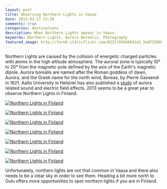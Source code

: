 ```yaml
---
layout: post
title: Observing Northern Lights in Vaasa
date: 2013-03-17 23:28
comments: true
categories: destinations
description: When Northern Lights appear in Vaasa
keywords: Northern Lights, Aurora Borealis, Photography
featured_image: http://farm9.staticflickr.com/8237/8566804142_5e07258bbc_c.jpg
---
```

Northern Lights are caused by the collision of energetic charged particles with atoms in the high altitude atmosphere. The auroral zone is typically 10&#176; to 20&#176; from the magnetic pole defined by the axis of the Earth's magnetic dipole. Aurora borealis are named after the Roman goddess of dawn, Aurora, and the Greek name for the north wind, Boreas, by Pierre Gassendi in 1621. Aalto University in Helsinki has also published a [study][1] of aurora related sound and electric field effects. 2013 seems to be a great year to observe Northern Lights in Finland.

[![Northern Lights in Finland][image-1]][2]
<!--more-->

[![Northern Lights in Finland][image-2]][3]

[![Northern Lights in Finland][image-3]][4]

[![Northern Lights in Finland][image-4]][5]

[![Northern Lights in Finland][image-5]][6]

[![Northern Lights in Finland][image-6]][7]

[![Northern Lights in Finland][image-7]][8]

Unfortunately, northern lights are not that common in Vaasa and there also needs to be a clear sky in order to see them. Heading a bit more north to Oulu offers more opportunities to spot northern lights if you are in Finland.

[1]:	https://aaltodoc.aalto.fi/handle/123456789/979
[2]:	http://www.flickr.com/photos/90204224@N07/8566804142/
[3]:	http://www.flickr.com/photos/90204224@N07/8565707339/
[4]:	http://www.flickr.com/photos/90204224@N07/8565706939/
[5]:	http://www.flickr.com/photos/90204224@N07/8566802836/
[6]:	http://www.flickr.com/photos/90204224@N07/8566803036/
[7]:	http://www.flickr.com/photos/90204224@N07/8566801716/
[8]:	http://www.flickr.com/photos/90204224@N07/8565706103/

[image-1]:	http://farm9.staticflickr.com/8237/8566804142_5e07258bbc_c.jpg
[image-2]:	http://farm9.staticflickr.com/8519/8565707339_4de34afb4d_c.jpg
[image-3]:	http://farm9.staticflickr.com/8389/8565706939_4317cf8668_c.jpg
[image-4]:	http://farm9.staticflickr.com/8246/8566802836_723f4d4fef_c.jpg
[image-5]:	http://farm9.staticflickr.com/8377/8566803036_b30f4a6acb_c.jpg
[image-6]:	http://farm9.staticflickr.com/8385/8566801716_307caa97ac_c.jpg
[image-7]:	http://farm9.staticflickr.com/8241/8565706103_4dc9a82004_c.jpg